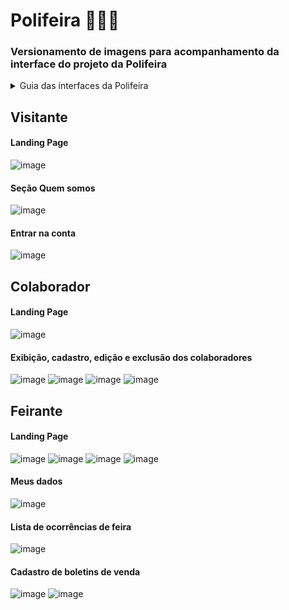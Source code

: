 # Polifeira 🍑🍊🍏
### Versionamento de imagens para acompanhamento da interface do projeto da Polifeira

<details>
  <summary>Guia das interfaces da Polifeira</summary>

* (**Visitante**) A visão inicial que qualquer pessoa recebe ao acessar o site da Polifeira sem um Login
* (**Colaborador**) A visão dos colaboradores administrativos e não administrativos juntamente com os bolsistas para a polifeira
* (**Feirante**) A visão de interface para os feirantes após o acesso da plataforma

</details>

## **Visitante**
#### Landing Page
![image](https://user-images.githubusercontent.com/78219497/197802771-121efb59-deb4-4949-872a-fa1ad475ffeb.png)
#### Seção Quem somos
![image](https://user-images.githubusercontent.com/78219497/197802898-8d2848de-edf4-4877-9c3a-a5fe1964363a.png)
#### Entrar na conta
![image](https://user-images.githubusercontent.com/78219497/197848921-c4fc529d-8522-48fe-ad26-90befe3736d8.png)
## **Colaborador**
#### Landing Page
![image](https://user-images.githubusercontent.com/78219497/198063466-e77ea78d-598b-4a2c-a652-aef41867f6df.png)
#### Exibição, cadastro, edição e exclusão dos colaboradores
![image](https://user-images.githubusercontent.com/78219497/198063586-48503b17-e26f-4214-8584-9b29547c8116.png)
![image](https://user-images.githubusercontent.com/78219497/198063657-e75f66c1-a4c1-4f66-b478-bf02e6ffd49a.png)
![image](https://user-images.githubusercontent.com/78219497/198063823-dddce09f-b761-4bee-ae90-1b0007a282c7.png)
![image](https://user-images.githubusercontent.com/78219497/198063876-8622520e-99cd-4f38-9b02-6863b17f45cb.png)
## **Feirante**
#### Landing Page
![image](https://user-images.githubusercontent.com/78219497/198062411-8551d979-f294-4afc-96d9-3bd4bc455c74.png)
![image](https://user-images.githubusercontent.com/78219497/198062461-a679f320-c2b8-4c99-aded-c3097a82b194.png)
![image](https://user-images.githubusercontent.com/78219497/198062528-e68a32dc-e5d1-470b-a1d6-8fe189b5e7aa.png)
![image](https://user-images.githubusercontent.com/78219497/198062570-02ff8c40-e719-447c-af1f-ae6b078b864d.png)
#### Meus dados
![image](https://user-images.githubusercontent.com/78219497/198062975-8b6c4e62-2d2f-4d11-a48e-583d8474bc19.png)
#### Lista de ocorrências de feira
![image](https://user-images.githubusercontent.com/78219497/198063063-033935d5-0ca8-480a-80cd-26bcb94e3f66.png)
#### Cadastro de boletins de venda
![image](https://user-images.githubusercontent.com/78219497/198063217-e2405f3f-bc1f-466e-9409-0e9232cf295d.png)
![image](https://user-images.githubusercontent.com/78219497/198063270-ad385a43-1a01-47b8-bb75-686f41285597.png)

